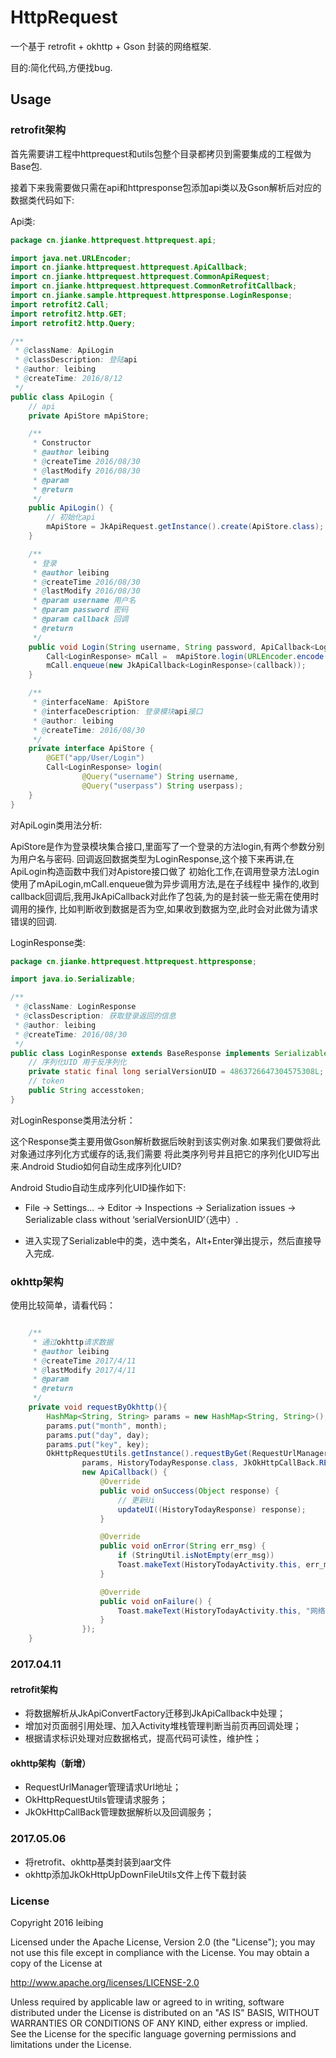 # HttpRequest
一个基于 retrofit + okhttp + Gson 封装的网络框架.

目的:简化代码,方便找bug.


## Usage

### retrofit架构
首先需要讲工程中httprequest和utils包整个目录都拷贝到需要集成的工程做为Base包.

接着下来我需要做只需在api和httpresponse包添加api类以及Gson解析后对应的数据类代码如下:

Api类:

```java
package cn.jianke.httprequest.httprequest.api;

import java.net.URLEncoder;
import cn.jianke.httprequest.httprequest.ApiCallback;
import cn.jianke.httprequest.httprequest.CommonApiRequest;
import cn.jianke.httprequest.httprequest.CommonRetrofitCallback;
import cn.jianke.sample.httprequest.httpresponse.LoginResponse;
import retrofit2.Call;
import retrofit2.http.GET;
import retrofit2.http.Query;

/**
 * @className: ApiLogin
 * @classDescription: 登陆api
 * @author: leibing
 * @createTime: 2016/8/12
 */
public class ApiLogin {
    // api
    private ApiStore mApiStore;

    /**
     * Constructor
     * @author leibing
     * @createTime 2016/08/30
     * @lastModify 2016/08/30
     * @param
     * @return
     */
    public ApiLogin() {
        // 初始化api
        mApiStore = JkApiRequest.getInstance().create(ApiStore.class);
    }

    /**
     * 登录
     * @author leibing
     * @createTime 2016/08/30
     * @lastModify 2016/08/30
     * @param username 用户名
     * @param password 密码
     * @param callback 回调
     * @return
     */
    public void Login(String username, String password, ApiCallback<LoginResponse> callback){
        Call<LoginResponse> mCall =  mApiStore.login(URLEncoder.encode(username), password);
        mCall.enqueue(new JkApiCallback<LoginResponse>(callback));
    }

    /**
     * @interfaceName: ApiStore
     * @interfaceDescription: 登录模块api接口
     * @author: leibing
     * @createTime: 2016/08/30
     */
    private interface ApiStore {
        @GET("app/User/Login")
        Call<LoginResponse> login(
                @Query("username") String username,
                @Query("userpass") String userpass);
    }
}

```

对ApiLogin类用法分析:

ApiStore是作为登录模块集合接口,里面写了一个登录的方法login,有两个参数分别为用户名与密码.
回调返回数据类型为LoginResponse,这个接下来再讲,在ApiLogin构造函数中我们对Apistore接口做了
初始化工作,在调用登录方法Login使用了mApiLogin,mCall.enqueue做为异步调用方法,是在子线程中
操作的,收到callback回调后,我用JkApiCallback对此作了包装,为的是封装一些无需在使用时调用的操作,
比如判断收到数据是否为空,如果收到数据为空,此时会对此做为请求错误的回调.


LoginResponse类:

```java
package cn.jianke.httprequest.httprequest.httpresponse;

import java.io.Serializable;

/**
 * @className: LoginResponse
 * @classDescription: 获取登录返回的信息
 * @author: leibing
 * @createTime: 2016/08/30
 */
public class LoginResponse extends BaseResponse implements Serializable{
    // 序列化UID 用于反序列化
    private static final long serialVersionUID = 4863726647304575308L;
    // token
    public String accesstoken;
}


```

对LoginResponse类用法分析：

这个Response类主要用做Gson解析数据后映射到该实例对象.如果我们要做将此对象通过序列化方式缓存的话,我们需要
将此类序列号并且把它的序列化UID写出来.Android Studio如何自动生成序列化UID?

Android Studio自动生成序列化UID操作如下:

* File -> Settings... -> Editor -> Inspections -> Serialization issues -> Serializable class without ‘serialVersionUID‘（选中）.

* 进入实现了Serializable中的类，选中类名，Alt+Enter弹出提示，然后直接导入完成.

### okhttp架构
使用比较简单，请看代码：

```java

    /**
     * 通过okhttp请求数据
     * @author leibing
     * @createTime 2017/4/11
     * @lastModify 2017/4/11
     * @param
     * @return
     */
    private void requestByOkhttp(){
        HashMap<String, String> params = new HashMap<String, String>();
        params.put("month", month);
        params.put("day", day);
        params.put("key", key);
        OkHttpRequestUtils.getInstance().requestByGet(RequestUrlManager.HISTORY_TODAY_REQUEST_URL,
                params, HistoryTodayResponse.class, JkOkHttpCallBack.REQUEST_ID_ONE, this,
                new ApiCallback() {
                    @Override
                    public void onSuccess(Object response) {
                        // 更新Ui
                        updateUI((HistoryTodayResponse) response);
                    }

                    @Override
                    public void onError(String err_msg) {
                        if (StringUtil.isNotEmpty(err_msg))
                        Toast.makeText(HistoryTodayActivity.this, err_msg, Toast.LENGTH_SHORT).show();
                    }

                    @Override
                    public void onFailure() {
                        Toast.makeText(HistoryTodayActivity.this, "网络不给力", Toast.LENGTH_SHORT).show();
                    }
                });
    }

```

### 2017.04.11
#### retrofit架构

* 将数据解析从JkApiConvertFactory迁移到JkApiCallback中处理；
* 增加对页面弱引用处理、加入Activity堆栈管理判断当前页再回调处理；
* 根据请求标识处理对应数据格式，提高代码可读性，维护性；

#### okhttp架构（新增）
* RequestUrlManager管理请求Url地址；
* OkHttpRequestUtils管理请求服务；
* JkOkHttpCallBack管理数据解析以及回调服务；

### 2017.05.06
* 将retrofit、okhttp基类封装到aar文件
* okhttp添加JkOkHttpUpDownFileUtils文件上传下载封装


### License
Copyright 2016 leibing

Licensed under the Apache License, Version 2.0 (the "License");
you may not use this file except in compliance with the License.
You may obtain a copy of the License at

   http://www.apache.org/licenses/LICENSE-2.0

Unless required by applicable law or agreed to in writing, software
distributed under the License is distributed on an "AS IS" BASIS,
WITHOUT WARRANTIES OR CONDITIONS OF ANY KIND, either express or implied.
See the License for the specific language governing permissions and
limitations under the License.

